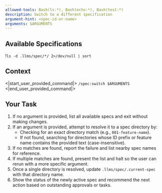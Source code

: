 ```yaml
---
allowed-tools: Bash(ls:*), Bash(echo:*), Bash(test:*)
description: Switch to a different specification
argument-hint: <spec-id-or-name>
arguments: $ARGUMENTS
---
```


## Available Specifications

!`ls -d .llms/spec/*/ 2>/dev/null | sort`

## Context

<|start_user_provided_command|>
`/spec:switch $ARGUMENTS`
<|end_user_provided_command|>

## Your Task

1. If no argument is provided, list all available specs and exit without making changes.
2. If an argument is provided, attempt to resolve it to a spec directory by:
   - Checking for an exact directory match (e.g., `001-feature-name`).
   - If not found, searching for directories whose ID prefix or feature name contains the provided text (case-insensitive).
3. If no matches are found, report the failure and list nearby spec names for reference.
4. If multiple matches are found, present the list and halt so the user can rerun with a more specific argument.
5. Once a single directory is resolved, update `.llms/spec/.current-spec` with that directory name.
6. Show the status of the newly active spec and recommend the next action based on outstanding approvals or tasks.
